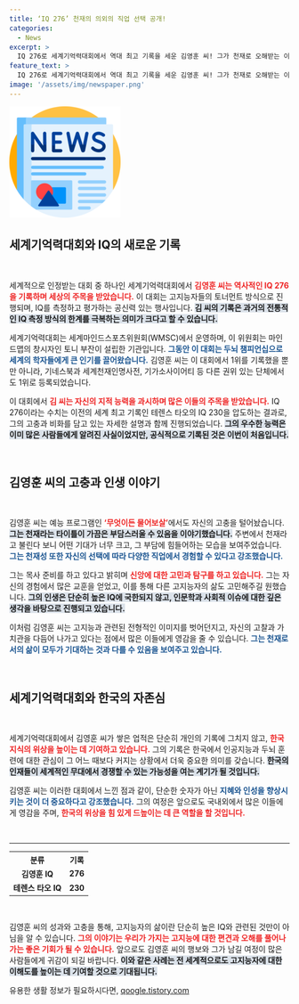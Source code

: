 ```yaml
---
title: ‘IQ 276’ 천재의 의외의 직업 선택 공개!
categories:
  - News
excerpt: >
  IQ 276로 세계기억력대회에서 역대 최고 기록을 세운 김영훈 씨! 그가 천재로 오해받는 이면의 고충과 함께, 목사 준비 중인 놀라운 이야기를 전합니다. 클릭해서 그의 특별한 삶을 들어보세요!
feature_text: >
  IQ 276로 세계기억력대회에서 역대 최고 기록을 세운 김영훈 씨! 그가 천재로 오해받는 이면의 고충과 함께, 목사 준비 중인 놀라운 이야기를 전합니다. 클릭해서 그의 특별한 삶을 들어보세요!
image: '/assets/img/newspaper.png'
---
```


<p><img src="/assets/img/newspaper.png" alt="kimp 속보" /></p>

<h2 data-ke-size="size26">세계기억력대회와 IQ의 새로운 기록</h2>

<p data-ke-size="size16">&nbsp;</p>

<p>세계적으로 인정받는 대회 중 하나인 세계기억력대회에서 <b><span style="color: #ee2323;">김영훈 씨는 역사적인 IQ 276을 기록하며 세상의 주목을 받았습니다.</span></b> 이 대회는 고지능자들의 토너먼트 방식으로 진행되며, IQ를 측정하고 평가하는 공신력 있는 행사입니다. <b><span style="background-color: #21538527;">김 씨의 기록은 과거의 전통적인 IQ 측정 방식의 한계를 극복하는 의미가 크다고 할 수 있습니다.</span></b> </p>

<p>세계기억력대회는 세계마인드스포츠위원회(WMSC)에서 운영하며, 이 위원회는 마인드맵의 창시자인 토니 부잔이 설립한 기관입니다. <b><span style="color: #1a5490;">그동안 이 대회는 두뇌 챔피언십으로 세계의 학자들에게 큰 인기를 끌어왔습니다.</span></b> 김영훈 씨는 이 대회에서 1위를 기록했을 뿐만 아니라, 기네스북과 세계천재인명사전, 기가소사이어티 등 다른 권위 있는 단체에서도 1위로 등록되었습니다.</p>

<p>이 대회에서 <b><span style="color: #ee2323;">김 씨는 자신의 지적 능력을 과시하며 많은 이들의 주목을 받았습니다.</span></b> IQ 276이라는 수치는 이전의 세계 최고 기록인 테렌스 타오의 IQ 230을 압도하는 결과로, 그의 고충과 비화를 담고 있는 자세한 설명과 함께 진행되었습니다. <b><span style="background-color: #21538527;">그의 우수한 능력은 이미 많은 사람들에게 알려진 사실이었지만, 공식적으로 기록된 것은 이번이 처음입니다.</span></b></p>

<p data-ke-size="size16">&nbsp;</p>

<h2 data-ke-size="size26">김영훈 씨의 고충과 인생 이야기</h2>

<p data-ke-size="size16">&nbsp;</p>

<p>김영훈 씨는 예능 프로그램인 <b><span style="color: #ee2323;">‘무엇이든 물어보살’</span></b>에서도 자신의 고충을 털어놨습니다. <b><span style="background-color: #21538527;">그는 천재라는 타이틀이 가끔은 부담스러울 수 있음을 이야기했습니다.</span></b> 주변에서 천재라고 불린다 보니 어떤 기대가 너무 크고, 그 부담에 힘들어하는 모습을 보여주었습니다. <b><span style="color: #1a5490;">그는 천재성 또한 자신의 선택에 따라 다양한 직업에서 경험할 수 있다고 강조했습니다.</span></b> </p>

<p>그는 목사 준비를 하고 있다고 밝히며 <b><span style="color: #ee2323;">신앙에 대한 고민과 탐구를 하고 있습니다.</span></b> 그는 자신의 경험에서 많은 교훈을 얻었고, 이를 통해 다른 고지능자의 삶도 고민해주길 원했습니다. <b><span style="background-color: #21538527;">그의 인생은 단순히 높은 IQ에 국한되지 않고, 인문학과 사회적 이슈에 대한 깊은 생각을 바탕으로 진행되고 있습니다.</span></b> </p>

<p>이처럼 김영훈 씨는 고지능과 관련된 전형적인 이미지를 벗어던지고, 자신의 고찰과 가치관을 다듬어 나가고 있다는 점에서 많은 이들에게 영감을 줄 수 있습니다. <b><span style="color: #1a5490;">그는 천재로서의 삶이 모두가 기대하는 것과 다를 수 있음을 보여주고 있습니다.</span></b></p>

<p data-ke-size="size16">&nbsp;</p>

<h2 data-ke-size="size26">세계기억력대회와 한국의 자존심</h2>

<p data-ke-size="size16">&nbsp;</p>

<p>세계기억력대회에서 김영훈 씨가 쌓은 업적은 단순히 개인의 기록에 그치지 않고, <b><span style="color: #ee2323;">한국 지식의 위상을 높이는 데 기여하고 있습니다.</span></b> 그의 기록은 한국에서 인공지능과 두뇌 훈련에 대한 관심이 그 어느 때보다 커지는 상황에서 더욱 중요한 의미를 갖습니다. <b><span style="background-color: #21538527;">한국의 인재들이 세계적인 무대에서 경쟁할 수 있는 가능성을 여는 계기가 될 것입니다.</span></b></p>

<p>김영훈 씨는 이러한 대회에서 느낀 점과 같이, 단순한 숫자가 아닌 <b><span style="color: #1a5490;">지혜와 인성을 향상시키는 것이 더 중요하다고 강조했습니다.</span></b> 그의 여정은 앞으로도 국내외에서 많은 이들에게 영감을 주며, <b><span style="color: #ee2323;">한국의 위상을 힘 있게 드높이는 데 큰 역할을 할 것입니다.</span></b></p>

<p data-ke-size="size16">&nbsp;</p>

<hr>

<table style="width: 100%; border-collapse: collapse;">
  <tr>
    <th style="text-align: center;"><b>분류</b></th>
    <th style="text-align: center;"><b>기록</b></th>
  </tr>
  <tr>
    <td style="text-align: center; height: 17px;"><b>김영훈 IQ</b></td>
    <td style="text-align: center; height: 17px;"><b>276</b></td>
  </tr>
  <tr>
    <td style="text-align: center; height: 17px;"><b>테렌스 타오 IQ</b></td>
    <td style="text-align: center; height: 17px;"><b>230</b></td>
  </tr>
</table>

<p data-ke-size="size16">&nbsp;</p>

<p>김영훈 씨의 성과와 고충을 통해, 고지능자의 삶이란 단순히 높은 IQ와 관련된 것만이 아님을 알 수 있습니다. <b><span style="color: #ee2323;">그의 이야기는 우리가 가지는 고지능에 대한 편견과 오해를 풀어나가는 좋은 기회가 될 수 있습니다.</span></b> 앞으로도 김영훈 씨의 행보와 그가 남길 여정이 많은 사람들에게 귀감이 되길 바랍니다. <b><span style="background-color: #21538527;">이와 같은 사례는 전 세계적으로도 고지능자에 대한 이해도를 높이는 데 기여할 것으로 기대됩니다.</span></b></p>
유용한 생활 정보가 필요하시다면, <a href="https://qoogle.tistory.com" rel="dofollow">qoogle.tistory.com</a>


